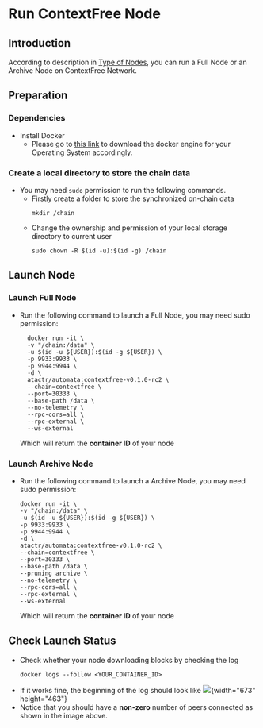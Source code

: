 # Run ContextFree Node
## Introduction
According to description in [Type of Nodes](./node-type.md), you can run a Full Node or an Archive Node on ContextFree Network.

## Preparation
### Dependencies
- Install Docker
  - Please go to [this link](https://docs.docker.com/get-docker/) to download the docker engine for your Operating System accordingly.
### Create a local directory to store the chain data
- You may need `sudo` permission to run the following commands.
  - Firstly create a folder to store the synchronized on-chain data
    ```
    mkdir /chain
    ```
  - Change the ownership and permission of your local storage directory to current user
    ```
    sudo chown -R $(id -u):$(id -g) /chain
    ```
## Launch Node
### Launch Full Node
- Run the following command to launch a Full Node, you may need sudo permission:
  ```
    docker run -it \
    -v "/chain:/data" \
    -u $(id -u ${USER}):$(id -g ${USER}) \
    -p 9933:9933 \
    -p 9944:9944 \
    -d \
    atactr/automata:contextfree-v0.1.0-rc2 \
    --chain=contextfree \
    --port=30333 \
    --base-path /data \
    --no-telemetry \
    --rpc-cors=all \
    --rpc-external \
    --ws-external
  ```
  Which will return the **container ID** of your node

### Launch Archive Node
- Run the following command to launch a Archive Node, you may need sudo permission:
    ```
    docker run -it \
    -v "/chain:/data" \
    -u $(id -u ${USER}):$(id -g ${USER}) \
    -p 9933:9933 \
    -p 9944:9944 \
    -d \
    atactr/automata:contextfree-v0.1.0-rc2 \
    --chain=contextfree \
    --port=30333 \
    --base-path /data \
    --pruning archive \
    --no-telemetry \
    --rpc-cors=all \
    --rpc-external \
    --ws-external
  ```
  Which will return the **container ID** of your node

## Check Launch Status
- Check whether your node downloading blocks by checking the log
  ```
  docker logs --follow <YOUR_CONTAINER_ID>
  ```
- If it works fine, the beginning of the log should look like
  ![](../../assets/canaryimg/node_logs.png){width="673" height="463"}
- Notice that you should have a **non-zero** number of peers connected as shown in the image above.